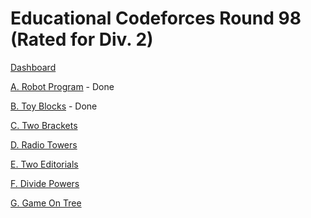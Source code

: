 # Educational Codeforces Round 98 (Rated for Div. 2)

[Dashboard](https://codeforces.com/contest/1452)

[A. Robot Program](https://codeforces.com/contest/1452/problem/A) - Done

[B. Toy Blocks](https://codeforces.com/contest/1452/problem/B) - Done

[C. Two Brackets](https://codeforces.com/contest/1452/problem/C)

[D. Radio Towers](https://codeforces.com/contest/1452/problem/D)

[E. Two Editorials](https://codeforces.com/contest/1452/problem/E)

[F. Divide Powers](https://codeforces.com/contest/1452/problem/F)

[G. Game On Tree](https://codeforces.com/contest/1452/problem/G)
